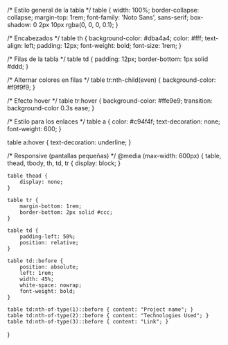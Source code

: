 /* Estilo general de la tabla */
table {
    width: 100%;
    border-collapse: collapse;
    margin-top: 1rem;
    font-family: 'Noto Sans', sans-serif;
    box-shadow: 0 2px 10px rgba(0, 0, 0, 0.1);
}

/* Encabezados */
table th {
    background-color: #dba4a4;
    color: #fff;
    text-align: left;
    padding: 12px;
    font-weight: bold;
    font-size: 1rem;
}

/* Filas de la tabla */
table td {
    padding: 12px;
    border-bottom: 1px solid #ddd;
}

/* Alternar colores en filas */
table tr:nth-child(even) {
    background-color: #f9f9f9;
}

/* Efecto hover */
table tr:hover {
    background-color: #ffe9e9;
    transition: background-color 0.3s ease;
}

/* Estilo para los enlaces */
table a {
    color: #c94f4f;
    text-decoration: none;
    font-weight: 600;
}

table a:hover {
    text-decoration: underline;
}

/* Responsive (pantallas pequeñas) */
@media (max-width: 600px) {
    table, thead, tbody, th, td, tr {
        display: block;
    }

    table thead {
        display: none;
    }

    table tr {
        margin-bottom: 1rem;
        border-bottom: 2px solid #ccc;
    }

    table td {
        padding-left: 50%;
        position: relative;
    }

    table td::before {
        position: absolute;
        left: 1rem;
        width: 45%;
        white-space: nowrap;
        font-weight: bold;
    }

    table td:nth-of-type(1)::before { content: "Project name"; }
    table td:nth-of-type(2)::before { content: "Technologies Used"; }
    table td:nth-of-type(3)::before { content: "Link"; }
}